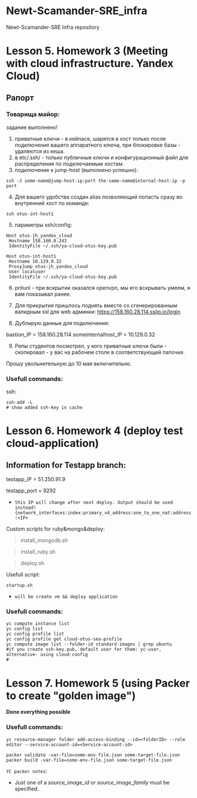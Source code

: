 # Newt-Scamander-SRE_infra
Newt-Scamander-SRE Infra repository
# Lesson 5. Homework 3 (Meeting with cloud infrastructure. Yandex Cloud)
## Рапорт
### Товарища майор:

задание выполнено!
1. приватные ключи - в кейпасе, шарятся в хост только после подключения вашего аппаратного ключа, при блокировке базы - удаляются из кеша.
2. в etc/.ssh/ - только публичные ключи и конфигурационный файл для распределения по подключаемым хостам.
3. подключение к jump-host (выполнено успешно):
```
ssh -J some-name@jump-host-ip:port the-same-name@internal-host-ip -p port
```


4. Для вашего удобства  создан alias позволяющий попасть сразу во внутренний хост по команде:
```
ssh otus-int-host1
```

5. параметры ssh/config:
```
Host otus-jh_yandex_cloud
 Hostname 158.160.0.243
 IdentityFile ~/.ssh/ya-cloud-otus-key.pub

Host otus-int-host1
 Hostname 10.129.0.32
 ProxyJump otus-jh_yandex_cloud
 User localuser
 IdentityFile ~/.ssh/ya-cloud-otus-key.pub
```
6. pritunl - при вскрытии оказался openvpn, мы его вскрывать умеем, я вам показывал ранее.

7. Для прикрытия пришлось поднять вместе со сгенерированным валидным ssl для web админки:
https://158.160.28.114.sslip.io/login

8.  Дублирую данные для подключения:

bastion_IP = 158.160.28.114
someinternalhost_IP = 10.129.0.32

9. Репы студентов посмотрел, у кого приватные ключи были - скопировал - у вас на рабочем столе в соответствующей папочке.



Прошу увольнительную до 10 мая включительно.

### Usefull commands:

ssh:

```
ssh-add -L
# show added ssh-key in cache
```
# Lesson 6. Homework 4 (deploy test cloud-application)


## Information for Testapp branch:
testapp_IP = 51.250.91.9

testapp_port = 9292
- `this IP will change after next deploy. Output should be used instead! {network_interfaces:index:primary_v4_address:one_to_one_nat:address:<IP>`


Custom scripts for ruby&mongo&deploy:
> install_mongodb.sh

> install_ruby.sh

> deploy.sh


Usefull script:
```
startup.sh
```
- `will be create vm && deploy application`

### Usefull commands:
```
yc compute instance list
yc config list
yc config profile list
yc config profile get cloud-otus-sea-profile
yc compute image list --folder-id standard-images | grep ubuntu
#if you create ssh-key.pub, default user for them: yc-user,
alternative- using cloud-config
#
```
# Lesson 7. Homework 5 (using Packer to create "golden image")
**Done everything possible**



### Usefull commands:

```
yc resource-manager folder add-access-binding --id=<folderID> --role editor --service-account-id=<Service-account-id>

```
```
packer validate -var-file=some-env-file.json some-target-file.json
packer build -var-file=some-env-file.json some-target-file.json
```



`YC packer notes`:
- Just one of a *source_image_id*  or *source_image_family* must be specified.
